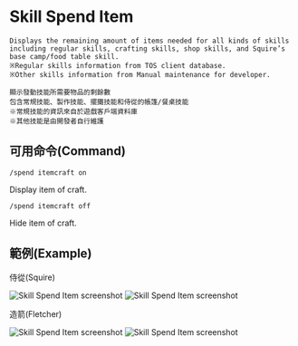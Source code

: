 # Skill Spend Item

    Displays the remaining amount of items needed for all kinds of skills 
    including regular skills, crafting skills, shop skills, and Squire’s base camp/food table skill.
    ※Regular skills information from TOS client database.
    ※Other skills information from Manual maintenance for developer.
    
    顯示發動技能所需要物品的剩餘數
    包含常規技能、製作技能、擺攤技能和侍從的帳篷/餐桌技能
    ※常規技能的資訊來自於遊戲客戶端資料庫
    ※其他技能是由開發者自行維護

## 可用命令(Command)

    /spend itemcraft on

Display item of craft.

    /spend itemcraft off

Hide item of craft.

## 範例(Example)

侍從(Squire)

![Skill Spend Item screenshot](https://i.imgur.com/Hz9e6xS.png)
![Skill Spend Item screenshot](https://i.imgur.com/mZOxx8F.png)

造箭(Fletcher)

![Skill Spend Item screenshot](https://i.imgur.com/MPC2UZO.png)
![Skill Spend Item screenshot](https://i.imgur.com/XGc1lIg.png)
